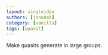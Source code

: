 ```yaml
---
layout: singleidea
authors: [jonadab]
category: [vanilla]
tags: [quasit]
---
```

Make quasits generate in large groups.
